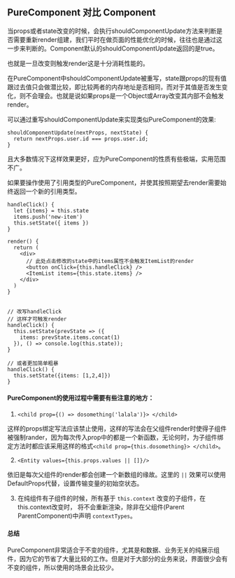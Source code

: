 ## PureComponent 对比 Component

当props或者state改变的时候，会执行shouldComponentUpdate方法来判断是否需要重新render组建，我们平时在做页面的性能优化的时候，往往也是通过这一步来判断的。Component默认的shouldComponentUpdate返回的是true。

也就是一旦改变则触发render这是十分消耗性能的。

在PureComponent中shouldComponentUpdate被重写，state跟props的现有值跟过去值只会做潜比较，即比较两者的内存地址是否相同，而对于其值是否发生变化，则不会理会。也就是说如果props是一个Object或Array改变其内部不会触发render。

可以通过重写shouldComponentUpdate来实现类似PureComponent的效果:

```
shouldComponentUpdate(nextProps, nextState) { 
  return nextProps.user.id === props.user.id; 
}
```

且大多数情况下这样效果更好，应为PureComponent的性质有些极端，实用范围不广。

如果要操作使用了引用类型的PureComponent，并使其按照期望去render需要始终返回一个新的引用类型。

```
handleClick() {
  let {items} = this.state
  items.push('new-item')
  this.setState({ items })
}

render() {
  return (
    <div>
      // 此处点击修改的state中的items属性不会触发ItemList的render
      <button onClick={this.handleClick} />
      <ItemList items={this.state.items} />
    </div>
  )
}


// 改写handleClick
// 这样才可触发render
handleClick() {
  this.setState(prevState => ({
    items: prevState.items.concat(1)
  }), () => console.log(this.state));
}

// 或者更加简单粗暴
handleClick() {
  this.setState({items: [1,2,4]})
}

```


#### PureComponent的使用过程中需要有些注意的地方：

1. `<child prop={() => dosomething('lalala')}> </child>`

这样的props绑定写法应该禁止使用，这样的写法会在父组件render时使得子组件被强制rander，因为每次传入prop中的都是一个新函数，无论何时，为子组件绑定方法时都应该采用这样的格式`<child prop={this.dosomething}> </child>`。

2. `<Entity values={this.props.values || []}/>`

依旧是每次父组件的render都会创建一个新数组的缘故。这里的 `||` 效果可以使用DefaultProps代替，设置传输变量的初始空状态。

3. 在纯组件有子组件的时候，所有基于 `this.context` 改变的子组件，在this.context改变时， 将不会重新渲染，除非在父组件(Parent ParentComponent)中声明 `contextTypes`。

#### 总结

PureComponent非常适合于不变的组件，尤其是和数据、业务无关的纯展示组件，因为它的节省了大量比较的工作。但是对于大部分的业务来说，界面很少会有不变的组件，所以使用的场景会比较少。
